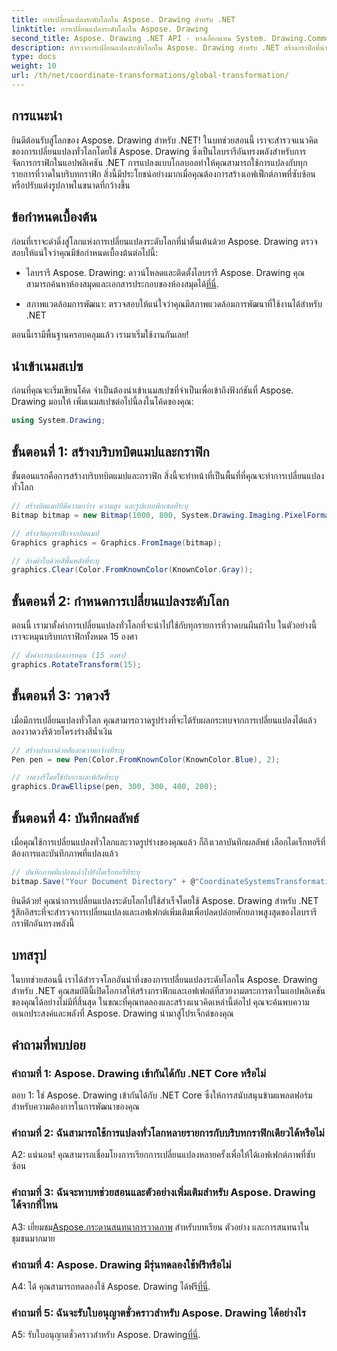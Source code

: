```yaml
---
title: การเปลี่ยนแปลงระดับโลกใน Aspose. Drawing สำหรับ .NET
linktitle: การเปลี่ยนแปลงระดับโลกใน Aspose. Drawing
second_title: Aspose. Drawing .NET API - ทางเลือกแทน System. Drawing.Common
description: สำรวจการเปลี่ยนแปลงระดับโลกใน Aspose. Drawing สำหรับ .NET สร้างกราฟิกที่น่าทึ่งได้อย่างง่ายดาย ปฏิบัติตามคำแนะนำทีละขั้นตอนของเราเพื่อประสบการณ์ที่ราบรื่น
type: docs
weight: 10
url: /th/net/coordinate-transformations/global-transformation/
---
```

## การแนะนำ

ยินดีต้อนรับสู่โลกของ Aspose. Drawing สำหรับ .NET! ในบทช่วยสอนนี้ เราจะสำรวจแนวคิดของการเปลี่ยนแปลงทั่วโลกโดยใช้ Aspose. Drawing ซึ่งเป็นไลบรารีอันทรงพลังสำหรับการจัดการกราฟิกในแอปพลิเคชัน .NET การแปลงแบบโกลบอลทำให้คุณสามารถใช้การแปลงกับทุกรายการที่วาดในบริบทกราฟิก สิ่งนี้มีประโยชน์อย่างมากเมื่อคุณต้องการสร้างเอฟเฟ็กต์ภาพที่ซับซ้อนหรือปรับแต่งรูปภาพในขนาดที่กว้างขึ้น

## ข้อกำหนดเบื้องต้น

ก่อนที่เราจะดำดิ่งสู่โลกแห่งการเปลี่ยนแปลงระดับโลกที่น่าตื่นเต้นด้วย Aspose. Drawing ตรวจสอบให้แน่ใจว่าคุณมีข้อกำหนดเบื้องต้นต่อไปนี้:

-  ไลบรารี Aspose. Drawing: ดาวน์โหลดและติดตั้งไลบรารี Aspose. Drawing คุณสามารถค้นหาห้องสมุดและเอกสารประกอบของห้องสมุดได้[ที่นี่](https://reference.aspose.com/drawing/net/).

- สภาพแวดล้อมการพัฒนา: ตรวจสอบให้แน่ใจว่าคุณมีสภาพแวดล้อมการพัฒนาที่ใช้งานได้สำหรับ .NET

ตอนนี้เรามีพื้นฐานครอบคลุมแล้ว เรามาเริ่มใช้งานกันเลย!

## นำเข้าเนมสเปซ

ก่อนที่คุณจะเริ่มเขียนโค้ด จำเป็นต้องนำเข้าเนมสเปซที่จำเป็นเพื่อเข้าถึงฟังก์ชันที่ Aspose. Drawing มอบให้ เพิ่มเนมสเปซต่อไปนี้ลงในโค้ดของคุณ:

```csharp
using System.Drawing;
```

## ขั้นตอนที่ 1: สร้างบริบทบิตแมปและกราฟิก

ขั้นตอนแรกคือการสร้างบริบทบิตแมปและกราฟิก สิ่งนี้จะทำหน้าที่เป็นพื้นที่ที่คุณจะทำการเปลี่ยนแปลงทั่วโลก

```csharp
// สร้างบิตแมปที่มีความกว้าง ความสูง และรูปแบบพิกเซลที่ระบุ
Bitmap bitmap = new Bitmap(1000, 800, System.Drawing.Imaging.PixelFormat.Format32bppPArgb);

// สร้างวัตถุกราฟิกจากบิตแมป
Graphics graphics = Graphics.FromImage(bitmap);

// ล้างผ้าใบด้วยสีพื้นหลังที่ระบุ
graphics.Clear(Color.FromKnownColor(KnownColor.Gray));
```

## ขั้นตอนที่ 2: กำหนดการเปลี่ยนแปลงระดับโลก

ตอนนี้ เรามาตั้งค่าการเปลี่ยนแปลงทั่วโลกที่จะนำไปใช้กับทุกรายการที่วาดบนผืนผ้าใบ ในตัวอย่างนี้ เราจะหมุนบริบทกราฟิกทั้งหมด 15 องศา

```csharp
// ตั้งค่าการแปลงการหมุน (15 องศา)
graphics.RotateTransform(15);
```

## ขั้นตอนที่ 3: วาดวงรี

เมื่อมีการเปลี่ยนแปลงทั่วโลก คุณสามารถวาดรูปร่างที่จะได้รับผลกระทบจากการเปลี่ยนแปลงได้แล้ว ลองวาดวงรีด้วยโครงร่างสีน้ำเงิน

```csharp
// สร้างปากกาด้วยสีและความกว้างที่ระบุ
Pen pen = new Pen(Color.FromKnownColor(KnownColor.Blue), 2);

// วาดวงรีโดยใช้ปากกาและพิกัดที่ระบุ
graphics.DrawEllipse(pen, 300, 300, 400, 200);
```

## ขั้นตอนที่ 4: บันทึกผลลัพธ์

เมื่อคุณใช้การเปลี่ยนแปลงทั่วโลกและวาดรูปร่างของคุณแล้ว ก็ถึงเวลาบันทึกผลลัพธ์ เลือกไดเร็กทอรีที่ต้องการและบันทึกภาพที่แปลงแล้ว

```csharp
// บันทึกภาพที่แปลงแล้วไปยังไดเร็กทอรีที่ระบุ
bitmap.Save("Your Document Directory" + @"CoordinateSystemsTransformations\GlobalTransformation_out.png");
```

ยินดีด้วย! คุณนำการเปลี่ยนแปลงระดับโลกไปใช้สำเร็จโดยใช้ Aspose. Drawing สำหรับ .NET รู้สึกอิสระที่จะสำรวจการเปลี่ยนแปลงและเอฟเฟกต์เพิ่มเติมเพื่อปลดปล่อยศักยภาพสูงสุดของไลบรารีกราฟิกอันทรงพลังนี้

## บทสรุป

ในบทช่วยสอนนี้ เราได้สำรวจโลกอันน่าทึ่งของการเปลี่ยนแปลงระดับโลกใน Aspose. Drawing สำหรับ .NET คุณสมบัตินี้เปิดโอกาสให้สร้างกราฟิกและเอฟเฟกต์ที่สวยงามตระการตาในแอปพลิเคชันของคุณได้อย่างไม่มีที่สิ้นสุด ในขณะที่คุณทดลองและสร้างแนวคิดเหล่านี้ต่อไป คุณจะค้นพบความอเนกประสงค์และพลังที่ Aspose. Drawing นำมาสู่โปรเจ็กต์ของคุณ

## คำถามที่พบบ่อย

### คำถามที่ 1: Aspose. Drawing เข้ากันได้กับ .NET Core หรือไม่

ตอบ 1: ใช่ Aspose. Drawing เข้ากันได้กับ .NET Core ซึ่งให้การสนับสนุนข้ามแพลตฟอร์มสำหรับความต้องการในการพัฒนาของคุณ

### คำถามที่ 2: ฉันสามารถใช้การแปลงทั่วโลกหลายรายการกับบริบทกราฟิกเดียวได้หรือไม่

A2: แน่นอน! คุณสามารถเชื่อมโยงการเรียกการเปลี่ยนแปลงหลายครั้งเพื่อให้ได้เอฟเฟกต์ภาพที่ซับซ้อน

### คำถามที่ 3: ฉันจะหาบทช่วยสอนและตัวอย่างเพิ่มเติมสำหรับ Aspose. Drawing ได้จากที่ไหน

 A3: เยี่ยมชม[Aspose.กระดานสนทนาการวาดภาพ](https://forum.aspose.com/c/diagram/17) สำหรับบทเรียน ตัวอย่าง และการสนทนาในชุมชนมากมาย

### คำถามที่ 4: Aspose. Drawing มีรุ่นทดลองใช้ฟรีหรือไม่

A4: ได้ คุณสามารถทดลองใช้ Aspose. Drawing ได้ฟรี[ที่นี่](https://releases.aspose.com/).

### คำถามที่ 5: ฉันจะรับใบอนุญาตชั่วคราวสำหรับ Aspose. Drawing ได้อย่างไร

 A5: รับใบอนุญาตชั่วคราวสำหรับ Aspose. Drawing[ที่นี่](https://purchase.aspose.com/temporary-license/).